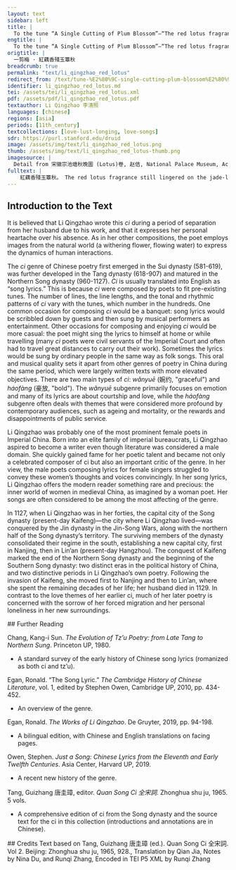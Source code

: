```yaml
---
layout: text
sidebar: left
title: |
  To the tune “A Single Cutting of Plum Blossom”—“The red lotus fragrance still lingered” | 一剪梅 · 紅藕香殘玉簟秋
engtitle: |
  To the tune “A Single Cutting of Plum Blossom”—“The red lotus fragrance still lingered”
origtitle: |
  一剪梅 · 紅藕香殘玉簟秋
breadcrumb: true
permalink: "text/li_qingzhao_red_lotus"
redirect_from: /text/tune-%E2%80%9C-single-cutting-plum-blossom%E2%80%9D%E2%80%94%E2%80%9C-red-lotus-fragrance-still-lingered%E2%80%9D
identifier: li_qingzhao_red_lotus.md
tei: /assets/tei/li_qingzhao_red_lotus.xml
pdf: /assets/pdf/li_qingzhao_red_lotus.pdf
textauthor: Li Qingzhao 李清照
languages: [chinese]
regions: [asia]
periods: [11th_century]
textcollections: [love-lust-longing, love-songs]
sdr: https://purl.stanford.edu/druid 
image: /assets/img/text/li_qingzhao_red_lotus.png
thumb: /assets/img/text/li_qingzhao_red_lotus-thumb.png
imagesource: |
  Detail from 宋徽宗池塘秋晚圖 (Lotus)卷, 赵佶, National Palace Museum, Accession Number: K2A000986N000000000PAD [Public Domain]
fulltext: |
    紅藕香殘玉簟秋。 The red lotus fragrance still lingered on the jade-like mat in autumn. 輕解羅裳， I gently untied my silk gown, 獨上蘭舟。 and boarded the thoroughwort boatThoroughwort is a flowering plant in the aster family. The “thoroughwort boat” may not indicate that the boat itself contains thoroughworts, as there is a tradition in Chinese literature of using fragrant plants to signify a person's moral integrity. This tradition originates from the Songs of Chu, which is generally dated to as early as the second or third century BCE.. 雲中誰寄錦書來， Who would send the brocade letter"Brocade letter" implies a love letter. from the clouds? 雁字回時， When the wild geese return in the form of the character “one”Wild geese usually form a flock in the shape of the Chinese character “ren” 人 (meaning "people"), or “yi” 一 (meaning "one") while flying.,  月滿西樓。 moonlight will fill up the western tower. 花自飄零水自流。 The flower withers alone and the water flows on its own, 一種相思， the same kind of yearning, 兩處閒愁。 pointless sorrow in two locations. 此情無計可消除， There is no way of dispelling this feeling; 才下眉頭， as soon as it steps down from the eyebrows, 卻上心頭。 it mounts to the heart. 
--- 
```

## Introduction to the Text 
<p>It is believed that Li Qingzhao wrote this <em>ci</em> during a period of separation from her husband due to his work, and that it expresses her personal heartache over his absence. As in her other compositions, the poet employs images from the natural world (a withering flower, flowing water) to express the dynamics of human interactions.</p> <p>The <em>ci</em> genre of Chinese poetry first emerged in the Sui dynasty (581-619), was further developed in the Tang dynasty (618-907) and matured in the Northern Song dynasty (960-1127). <em>Ci</em> is usually translated into English as “song lyrics.” This is because <em>ci</em> were composed by poets to fit pre-existing tunes. The number of lines, the line lengths, and the tonal and rhythmic patterns of <em>ci</em> vary with the tunes, which number in the hundreds. One common occasion for composing <em>ci</em> would be a banquet: song lyrics would be scribbled down by guests and then sung by musical performers as entertainment. Other occasions for composing and enjoying <em>ci</em> would be more casual: the poet might sing the lyrics to himself at home or while travelling (many <em>ci</em> poets were civil servants of the Imperial Court and often had to travel great distances to carry out their work). Sometimes the lyrics would be sung by ordinary people in the same way as folk songs. This oral and musical quality sets it apart from other genres of poetry in China during the same period, which were largely written texts with more elevated objectives. There are two main types of <em>ci</em>: <em>wǎnyuē</em> (婉约, "graceful") and <em>háofàng</em> (豪放, "bold"). The <em>wǎnyuē</em> subgenre primarily focuses on emotion and many of its lyrics are about courtship and love, while the<em> háofàng</em> subgenre often deals with themes that were considered more profound by contemporary audiences, such as ageing and mortality, or the rewards and disappointments of public service.</p> <p>Li Qingzhao was probably one of the most prominent female poets in Imperial China. Born into an elite family of imperial bureaucrats, Li Qingzhao aspired to become a writer even though literature was considered a male domain. She quickly gained fame for her poetic talent and became not only a celebrated composer of ci but also an important critic of the genre. In her view, the male poets composing lyrics for female singers struggled to convey these women’s thoughts and voices convincingly. In her song lyrics, Li Qingzhao offers the modern reader something rare and precious: the inner world of women in medieval China, as imagined by a woman poet. Her songs are often considered to be among the most affecting of the genre.</p> <p>In 1127, when Li Qingzhao was in her forties, the capital city of the Song dynasty (present-day Kaifeng)—the city where Li Qingzhao lived—was conquered by the Jin dynasty in the Jin-Song Wars, along with the northern half of the Song dynasty’s territory. The surviving members of the dynasty consolidated their regime in the south, establishing a new capital city, first in Nanjing, then in Lin’an (present-day Hangzhou). The conquest of Kaifeng marked the end of the Northern Song dynasty and the beginning of the Southern Song dynasty: two distinct eras in the political history of China, and two distinctive periods in Li Qingzhao’s own poetry. Following the invasion of Kaifeng, she moved first to Nanjing and then to Lin’an, where she spent the remaining decades of her life; her husband died in 1129. In contrast to the love themes of her earlier ci, much of her later poetry is concerned with the sorrow of her forced migration and her personal loneliness in her new surroundings.</p>
## Further Reading 
<p>Chang, Kang-i Sun. <em>The Evolution of Tz’u Poetry: from Late Tang to Northern Sung</em>. Princeton UP, 1980.</p> <ul> <li>A standard survey of the early history of Chinese song lyrics (romanized as both ci and tz’u).</li> </ul> <p>Egan, Ronald. “The Song Lyric.” <em>The Cambridge History of Chinese Literature</em>, vol. 1, edited by Stephen Owen, Cambridge UP, 2010, pp. 434-452.</p> <ul> <li>An overview of the genre.</li> </ul> <p>Egan, Ronald. <em>The Works of Li Qingzhao</em>. De Gruyter, 2019, pp. 94-198.</p> <ul> <li>A bilingual edition, with Chinese and English translations on facing pages.</li> </ul> <p>Owen, Stephen. <em>Just a Song: Chinese Lyrics from the Eleventh and Early Twelfth Centuries</em>. Asia Center, Harvard UP, 2019.</p> <ul> <li>A recent new history of the genre.</li> </ul> <p>Tang, Guizhang 唐圭璋, editor. <em>Quan Song Ci 全宋詞</em>. Zhonghua shu ju, 1965. 5 vols.</p> <ul> <li>A comprehensive edition of ci from the Song dynasty and the source text for the ci in this collection (introductions and annotations are in Chinese).</li> </ul>
## Credits
Text based on Tang, Guizhang 唐圭璋 (ed.). Quan Song Ci 全宋詞. Vol 2. Beijing: Zhonghua shu ju, 1965, 928., Translation by Qian Jia, Notes by Nina Du,  and Runqi Zhang, Encoded in TEI P5 XML by Runqi Zhang

